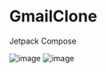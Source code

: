 # GmailClone
Jetpack Compose

![image](https://user-images.githubusercontent.com/81194285/156456215-07bc52e3-1a23-4695-9217-32d5513ffbbe.png)
![image](https://user-images.githubusercontent.com/81194285/156456318-0be12610-ed82-47e4-ab26-f57a014f242b.png)
